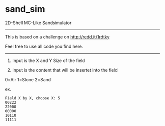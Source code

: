 sand_sim
========

2D-Shell MC-Like Sandsimulator

-----------------

This is based on a challenge on http://redd.it/1rdtky

Feel free to use all code you find here.

-----------------

1. Input is the X and Y Size of the field

2. Input is the content that will be insertet into the field

0=Air 
1=Stone
2=Sand

ex. 

	Field X by X, choose X: 5
	00222
	22000
	00000
	10110
	11111
